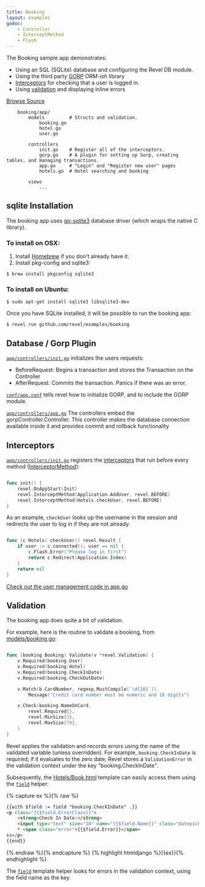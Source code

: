 ```yaml
---
title: Booking
layout: examples
godoc: 
    - Controller
    - InterceptMethod
    - Flash
---
```


The Booking sample app demonstrates:

* Using an SQL (SQLite) database and configuring the Revel DB module.
* Using the third party [GORP](https://github.com/go-gorp/gorp) *ORM-ish* library
* [Interceptors](/manual/interceptors.html) for checking that a user is logged in.
* Using [validation](/manual/validation) and displaying inline errors

<a class="btn btn-success btn-sm" href="https://github.com/revel/examples/tree/master/booking" role="button"><span class="glyphicon glyphicon-floppy-disk" aria-hidden="true"></span> Browse Source</a>

~~~
	booking/app/
		models		   # Structs and validation.
			booking.go
			hotel.go
			user.go

		controllers
			init.go    # Register all of the interceptors.
			gorp.go    # A plugin for setting up Gorp, creating tables, and managing transactions.
			app.go     # "Login" and "Register new user" pages
			hotels.go  # Hotel searching and booking

		views
			...
~~~

## sqlite Installation

The booking app uses [go-sqlite3](https://github.com/mattn/go-sqlite3) database driver (which wraps the native C library).  

### To install on OSX:

1. Install [Homebrew](http://mxcl.github.com/homebrew/) if you don't already have it.
2. Install pkg-config and sqlite3:

~~~
$ brew install pkgconfig sqlite3
~~~

### To install on Ubuntu:

	$ sudo apt-get install sqlite3 libsqlite3-dev

Once you have SQLite installed, it will be possible to run the booking app:

	$ revel run github.com/revel/examples/booking

## Database / Gorp Plugin

[`app/controllers/init.go`](https://github.com/revel/examples/blob/master/booking/app/controllers/init.go) 
initializes the users requests:

* BeforeRequest: Begins a transaction and stores the Transaction on the Controller
* AfterRequest: Commits the transaction.  Panics if there was an error.

[`conf/app.conf`](https://github.com/revel/examples/blob/master/booking/conf/app.conf) 
tells revel how to initialize GORP, and to include the GORP module. 

[`app/controllers/app.go`](https://github.com/revel/examples/blob/master/booking/app/controllers/app.go#L17) 
The controllers embed  the gorpController.Controller. This controller makes the database
connection available inside it and provides commit and rollback functionality



## Interceptors

[`app/controllers/init.go`](https://github.com/revel/examples/blob/master/booking/app/controllers/init.go) 
registers the [interceptors](/manual/interceptors.html) that run before every method ([InterceptorMethod](https://godoc.org/github.com/revel/revel#InterceptorMethod)):

```go

func init() {
	revel.OnAppStart(Init)
	revel.InterceptMethod(Application.AddUser, revel.BEFORE)
	revel.InterceptMethod(Hotels.checkUser, revel.BEFORE)
}
```

As an example, `checkUser` looks up the username in the session and redirects
the user to log in if they are not already.

```go

func (c Hotels) checkUser() revel.Result {
	if user := c.connected(); user == nil {
		c.Flash.Error("Please log in first")
		return c.Redirect(Application.Index)
	}
	return nil
}
```

[Check out the user management code in app.go](https://github.com/revel/examples/blob/master/booking/app/controllers/app.go)

## Validation

The booking app does quite a bit of validation.

For example, here is the routine to validate a booking, from
[models/booking.go](https://github.com/revel/examples/blob/master/booking/app/models/booking.go):

```go

func (booking Booking) Validate(v *revel.Validation) {
	v.Required(booking.User)
	v.Required(booking.Hotel)
	v.Required(booking.CheckInDate)
	v.Required(booking.CheckOutDate)

	v.Match(b.CardNumber, regexp.MustCompile(`\d{16}`)).
		Message("Credit card number must be numeric and 16 digits")

	v.Check(booking.NameOnCard,
		revel.Required{},
		revel.MinSize{3},
		revel.MaxSize{70},
	)
}
```

Revel applies the validation and records errors using the name of the
validated variable (unless overridden).  For example, `booking.CheckInDate` is
required; if it evaluates to the zero date, Revel stores a `ValidationError` in
the validation context under the key "booking.CheckInDate".

Subsequently, the
[Hotels/Book.html](https://github.com/revel/examples/blob/master/booking/app/views/Hotels/Book.html)
template can easily access them using the [`field`](/manual/templates.html#field) helper:

{% capture ex %}{% raw %}
```html
{{with $field := field "booking.CheckInDate" .}}
<p class="{{$field.ErrorClass}}">
    <strong>Check In Date:</strong>
    <input type="text" size="10" name="{{$field.Name}}" class="datepicker" value="{{$field.Flash}}">
    * <span class="error">{{$field.Error}}</span>
ss</p>
{{end}}

```
{% endraw %}{% endcapture %}
{% highlight htmldjango %}{{ex}}{% endhighlight %} 


The [`field`](/manual/templates.html#field) template helper looks for errors in the validation context, using
the field name as the key.
